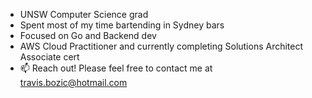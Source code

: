 
<!---
travboz/travboz is a ✨ special ✨ repository because its `README.md` (this file) appears on your GitHub profile.
You can click the Preview link to take a look at your changes.
--->

- UNSW Computer Science grad
- Spent most of my time bartending in Sydney bars
- Focused on Go and Backend dev
- AWS Cloud Practitioner and currently completing Solutions Architect Associate cert
- 📫 Reach out! Please feel free to contact me at travis.bozic@hotmail.com
